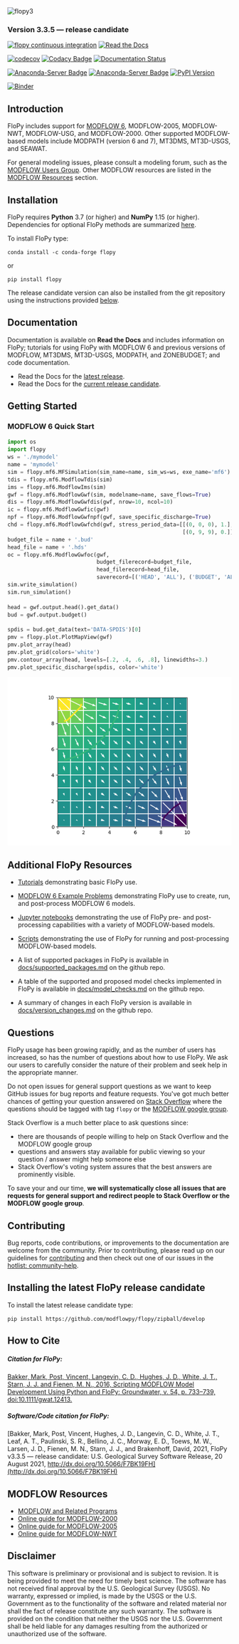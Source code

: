 
<img src="https://raw.githubusercontent.com/modflowpy/flopy/master/examples/images/flopy3.png" alt="flopy3" style="width:50;height:20">

### Version 3.3.5 &mdash; release candidate
[![flopy continuous integration](https://github.com/modflowpy/flopy/actions/workflows/ci.yml/badge.svg?branch=develop)](https://github.com/modflowpy/flopy/actions/workflows/ci.yml)
[![Read the Docs](https://github.com/modflowpy/flopy/actions/workflows/rtd.yml/badge.svg?branch=develop)](https://github.com/modflowpy/flopy/actions/workflows/rtd.yml)

[![codecov](https://codecov.io/gh/modflowpy/flopy/branch/develop/graph/badge.svg)](https://codecov.io/gh/modflowpy/flopy)
[![Codacy Badge](https://app.codacy.com/project/badge/Grade/3f44f457aa474a8f83ad60c1842f7be2)](https://www.codacy.com/gh/modflowpy/flopy/dashboard?utm_source=github.com&amp;utm_medium=referral&amp;utm_content=modflowpy/flopy&amp;utm_campaign=Badge_Grade)
[![Documentation Status](https://readthedocs.org/projects/flopy/badge/?version=latest)](https://flopy.readthedocs.io/en/latest/?badge=latest)

[![Anaconda-Server Badge](https://anaconda.org/conda-forge/flopy/badges/installer/conda.svg)](https://conda.anaconda.org/conda-forge)
[![Anaconda-Server Badge](https://anaconda.org/conda-forge/flopy/badges/version.svg)](https://anaconda.org/conda-forge/flopy)
[![PyPI Version](https://img.shields.io/pypi/v/flopy.png)](https://pypi.python.org/pypi/flopy)

[![Binder](https://mybinder.org/badge_logo.svg)](https://mybinder.org/v2/gh/modflowpy/flopy.git/develop)

Introduction
-----------------------------------------------

FloPy includes support for [MODFLOW 6](docs/mf6.md), MODFLOW-2005, MODFLOW-NWT, MODFLOW-USG, and MODFLOW-2000. Other supported MODFLOW-based models include MODPATH (version 6 and 7), MT3DMS, MT3D-USGS, and SEAWAT.

For general modeling issues, please consult a modeling forum, such as the [MODFLOW Users Group](https://groups.google.com/forum/#!forum/modflow).  Other MODFLOW resources are listed in the [MODFLOW Resources](https://github.com/modflowpy/flopy#modflow-resources) section.


Installation
-----------------------------------------------

FloPy requires **Python** 3.7 (or higher) and **NumPy** 1.15 (or higher).  Dependencies for optional FloPy methods are summarized [here](docs/flopy_method_dependencies.md).

To install FloPy type:

    conda install -c conda-forge flopy

or

    pip install flopy


The release candidate version can also be installed from the git repository using the instructions provided [below](#relcand).


Documentation
-----------------------------------------------

Documentation is available on **Read the Docs** and includes information
on FloPy; tutorials for using FloPy with MODFLOW 6 and previous versions
of MODFLOW, MT3DMS, MT3D-USGS, MODPATH, and ZONEBUDGET; and code documentation.

 - Read the Docs for the [latest release](https://flopy.readthedocs.io).
 - Read the Docs for the [current release candidate](https://flopy.readthedocs.io/en/latest/).


Getting Started
-----------------------------------------------

### MODFLOW 6 Quick Start

```python
import os
import flopy
ws = './mymodel'
name = 'mymodel'
sim = flopy.mf6.MFSimulation(sim_name=name, sim_ws=ws, exe_name='mf6')
tdis = flopy.mf6.ModflowTdis(sim)
ims = flopy.mf6.ModflowIms(sim)
gwf = flopy.mf6.ModflowGwf(sim, modelname=name, save_flows=True)
dis = flopy.mf6.ModflowGwfdis(gwf, nrow=10, ncol=10)
ic = flopy.mf6.ModflowGwfic(gwf)
npf = flopy.mf6.ModflowGwfnpf(gwf, save_specific_discharge=True)
chd = flopy.mf6.ModflowGwfchd(gwf, stress_period_data=[[(0, 0, 0), 1.],
                                                       [(0, 9, 9), 0.]])
budget_file = name + '.bud'
head_file = name + '.hds'
oc = flopy.mf6.ModflowGwfoc(gwf,
                            budget_filerecord=budget_file,
                            head_filerecord=head_file,
                            saverecord=[('HEAD', 'ALL'), ('BUDGET', 'ALL')])
sim.write_simulation()
sim.run_simulation()

head = gwf.output.head().get_data()
bud = gwf.output.budget()

spdis = bud.get_data(text='DATA-SPDIS')[0]
pmv = flopy.plot.PlotMapView(gwf)
pmv.plot_array(head)
pmv.plot_grid(colors='white')
pmv.contour_array(head, levels=[.2, .4, .6, .8], linewidths=3.)
pmv.plot_specific_discharge(spdis, color='white')
```
<img src="examples/images/quickstart.png" alt="plot" style="width:30;height:30">


Additional FloPy Resources
------------------------------------------------

- [Tutorials](https://flopy.readthedocs.io/en/latest/tutorials.html) demonstrating basic FloPy use.

- [MODFLOW 6 Example Problems](https://modflow6-examples.readthedocs.io/en/latest/) demonstrating FloPy use to create, run, and post-process MODFLOW 6 models.

- [Jupyter notebooks](docs/notebook_examples.md) demonstrating the use of FloPy pre- and post-processing capabilities with a variety of MODFLOW-based models.

- [Scripts](docs/script_examples.md) demonstrating the use of FloPy for running and post-processing MODFLOW-based models.

- A list of supported packages in FloPy is available in [docs/supported_packages.md](docs/supported_packages.md) on the github repo.

- A table of the supported and proposed model checks implemented in  FloPy is available in [docs/model_checks.md](docs/model_checks.md) on the github repo.

- A summary of changes in each FloPy version is available in [docs/version_changes.md](docs/version_changes.md) on the github repo.

Questions
------------------------------------------------
FloPy usage has been growing rapidly, and as the number of users has increased, so has the number of questions about how to use FloPy.  We ask our users to carefully consider the nature of their problem and seek help in the appropriate manner.

Do not open issues for general support questions as we want to keep GitHub issues for bug reports and feature requests. You've got much better chances of getting your question answered on [Stack Overflow](https://stackoverflow.com/questions/tagged/flopy) where the questions should be tagged with tag `flopy` or the [MODFLOW google group](https://groups.google.com/forum/#!forum/modflow).

Stack Overflow is a much better place to ask questions since:

- there are thousands of people willing to help on Stack Overflow and the MODFLOW google group
- questions and answers stay available for public viewing so your question / answer might help someone else
- Stack Overflow's voting system assures that the best answers are prominently visible.

To save your and our time, **we will systematically close all issues that are requests for general support and redirect people to Stack Overflow or the MODFLOW google group**.


Contributing
------------------------------------------------

Bug reports, code contributions, or improvements to the documentation are welcome from the community. Prior to contributing, please read up on our guidelines for [contributing](CONTRIBUTING.md) and then check out one of our issues in the [hotlist: community-help](https://github.com/modflowpy/flopy/labels/hotlist%3A%20community%20help).


<a name="relcand"></a>Installing the latest FloPy release candidate
------------------------------------------------

To install the latest release candidate type:

    pip install https://github.com/modflowpy/flopy/zipball/develop


How to Cite
-----------------------------------------------

##### ***Citation for FloPy:***

[Bakker, Mark, Post, Vincent, Langevin, C. D., Hughes, J. D., White, J. T., Starn, J. J. and Fienen, M. N., 2016, Scripting MODFLOW Model Development Using Python and FloPy: Groundwater, v. 54, p. 733–739, doi:10.1111/gwat.12413.](http://dx.doi.org/10.1111/gwat.12413)

##### ***Software/Code citation for FloPy:***

[Bakker, Mark, Post, Vincent, Hughes, J. D., Langevin, C. D., White, J. T., Leaf, A. T., Paulinski, S. R., Bellino, J. C., Morway, E. D., Toews, M. W., Larsen, J. D., Fienen, M. N., Starn, J. J., and Brakenhoff, Davíd, 2021, FloPy v3.3.5 &mdash; release candidate: U.S. Geological Survey Software Release, 20 August 2021, http://dx.doi.org/10.5066/F7BK19FH](http://dx.doi.org/10.5066/F7BK19FH)


MODFLOW Resources
-----------------------------------------------

+ [MODFLOW and Related Programs](http://water.usgs.gov/ogw/modflow/)
+ [Online guide for MODFLOW-2000](http://water.usgs.gov/nrp/gwsoftware/modflow2000/Guide/index.html)
+ [Online guide for MODFLOW-2005](http://water.usgs.gov/ogw/modflow/MODFLOW-2005-Guide/)
+ [Online guide for MODFLOW-NWT](http://water.usgs.gov/ogw/modflow-nwt/MODFLOW-NWT-Guide/)


Disclaimer
----------

This software is preliminary or provisional and is subject to revision. It is
being provided to meet the need for timely best science. The software has not
received final approval by the U.S. Geological Survey (USGS). No warranty,
expressed or implied, is made by the USGS or the U.S. Government as to the
functionality of the software and related material nor shall the fact of release
constitute any such warranty. The software is provided on the condition that
neither the USGS nor the U.S. Government shall be held liable for any damages
resulting from the authorized or unauthorized use of the software.

